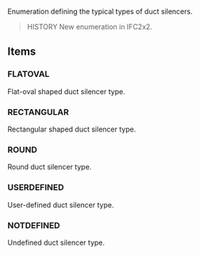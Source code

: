 Enumeration defining the typical types of duct silencers.

<!-- end of short definition -->


> HISTORY New enumeration in IFC2x2.

## Items

### FLATOVAL
Flat-oval shaped duct silencer type.

### RECTANGULAR
Rectangular shaped duct silencer type.

### ROUND
Round duct silencer type.

### USERDEFINED
User-defined duct silencer type.

### NOTDEFINED
Undefined duct silencer type.
